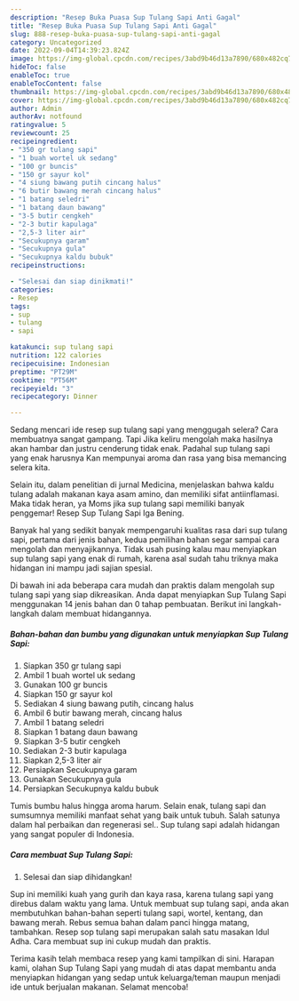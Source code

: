 ```yaml
---
description: "Resep Buka Puasa Sup Tulang Sapi Anti Gagal"
title: "Resep Buka Puasa Sup Tulang Sapi Anti Gagal"
slug: 888-resep-buka-puasa-sup-tulang-sapi-anti-gagal
category: Uncategorized
date: 2022-09-04T14:39:23.824Z
image: https://img-global.cpcdn.com/recipes/3abd9b46d13a7890/680x482cq70/sup-tulang-sapi-foto-resep-utama.jpg
hideToc: false
enableToc: true
enableTocContent: false
thumbnail: https://img-global.cpcdn.com/recipes/3abd9b46d13a7890/680x482cq70/sup-tulang-sapi-foto-resep-utama.jpg
cover: https://img-global.cpcdn.com/recipes/3abd9b46d13a7890/680x482cq70/sup-tulang-sapi-foto-resep-utama.jpg
author: Admin
authorAv: notfound
ratingvalue: 5
reviewcount: 25
recipeingredient:
- "350 gr tulang sapi"
- "1 buah wortel uk sedang"
- "100 gr buncis"
- "150 gr sayur kol"
- "4 siung bawang putih cincang halus"
- "6 butir bawang merah cincang halus"
- "1 batang seledri"
- "1 batang daun bawang"
- "3-5 butir cengkeh"
- "2-3 butir kapulaga"
- "2,5-3 liter air"
- "Secukupnya garam"
- "Secukupnya gula"
- "Secukupnya kaldu bubuk"
recipeinstructions:

- "Selesai dan siap dinikmati!"
categories:
- Resep
tags:
- sup
- tulang
- sapi

katakunci: sup tulang sapi 
nutrition: 122 calories
recipecuisine: Indonesian
preptime: "PT29M"
cooktime: "PT56M"
recipeyield: "3"
recipecategory: Dinner

---
```



Sedang mencari ide resep sup tulang sapi yang menggugah selera? Cara membuatnya sangat gampang. Tapi Jika keliru mengolah maka hasilnya akan hambar dan justru cenderung tidak enak. Padahal sup tulang sapi yang enak harusnya Kan mempunyai aroma dan rasa yang bisa memancing selera kita.


Selain itu, dalam penelitian di jurnal Medicina, menjelaskan bahwa kaldu tulang adalah makanan kaya asam amino, dan memiliki sifat antiinflamasi. Maka tidak heran, ya Moms jika sup tulang sapi memiliki banyak penggemar! Resep Sup Tulang Sapi Iga Bening.

Banyak hal yang sedikit banyak mempengaruhi kualitas rasa dari sup tulang sapi, pertama dari jenis bahan, kedua pemilihan bahan segar sampai cara mengolah dan menyajikannya. Tidak usah pusing kalau mau menyiapkan sup tulang sapi yang enak di rumah, karena asal sudah tahu triknya maka hidangan ini mampu jadi sajian spesial.


Di bawah ini ada beberapa cara mudah dan praktis dalam mengolah sup tulang sapi yang siap dikreasikan. Anda dapat menyiapkan Sup Tulang Sapi menggunakan 14 jenis bahan dan 0 tahap pembuatan. Berikut ini langkah-langkah dalam membuat hidangannya.

<!--inarticleads1-->

##### Bahan-bahan dan bumbu yang digunakan untuk menyiapkan Sup Tulang Sapi:

1. Siapkan 350 gr tulang sapi
1. Ambil 1 buah wortel uk sedang
1. Gunakan 100 gr buncis
1. Siapkan 150 gr sayur kol
1. Sediakan 4 siung bawang putih, cincang halus
1. Ambil 6 butir bawang merah, cincang halus
1. Ambil 1 batang seledri
1. Siapkan 1 batang daun bawang
1. Siapkan 3-5 butir cengkeh
1. Sediakan 2-3 butir kapulaga
1. Siapkan 2,5-3 liter air
1. Persiapkan Secukupnya garam
1. Gunakan Secukupnya gula
1. Persiapkan Secukupnya kaldu bubuk


Tumis bumbu halus hingga aroma harum. Selain enak, tulang sapi dan sumsumnya memiliki manfaat sehat yang baik untuk tubuh. Salah satunya dalam hal perbaikan dan regenerasi sel.. Sup tulang sapi adalah hidangan yang sangat populer di Indonesia. 

<!--inarticleads2-->

##### Cara membuat Sup Tulang Sapi:


1. Selesai dan siap dihidangkan!

Sup ini memiliki kuah yang gurih dan kaya rasa, karena tulang sapi yang direbus dalam waktu yang lama. Untuk membuat sup tulang sapi, anda akan membutuhkan bahan-bahan seperti tulang sapi, wortel, kentang, dan bawang merah. Rebus semua bahan dalam panci hingga matang, tambahkan. Resep sop tulang sapi merupakan salah satu masakan Idul Adha. Cara membuat sup ini cukup mudah dan praktis. 

Terima kasih telah membaca resep yang kami tampilkan di sini. Harapan kami, olahan Sup Tulang Sapi yang mudah di atas dapat membantu anda menyiapkan hidangan yang sedap untuk keluarga/teman maupun menjadi ide untuk berjualan makanan. Selamat mencoba!

